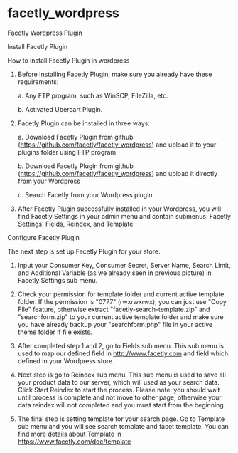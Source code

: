 facetly_wordpress
=================

Facetly Wordpress Plugin

Install Facetly Plugin

How to install Facetly Plugin in wordpress

1. Before Installing Facetly Plugin, make sure you already have these requirements:

    a. Any FTP program, such as WinSCP, FileZilla, etc.
    
    b. Activated Ubercart Plugin.

2. Facetly Plugin can be installed in three ways:

    a. Download Facetly Plugin from github (https://github.com/facetly/facetly_wordpress) and upload it to your plugins folder using FTP program
    
    b. Download Facetly Plugin from github (https://github.com/facetly/facetly_wordpress) and upload it directly from your Wordpress
    
    c. Search Facetly from your Wordpress plugin

3. After Facetly Plugin successfully installed in your Wordpress, you will find Facetly Settings in your admin menu and contain submenus: Facetly Settings, Fields, Reindex, and Template

Configure Facetly Plugin

The next step is set up Facetly Plugin for your store.

1. Input your Consumer Key, Consumer Secret, Server Name, Search Limit, and Additional Variable (as we already seen in previous picture) in Facetly Settings sub menu.

2. Check your permission for template folder and current active template folder. If the permission is "0777" (rwxrwxrwx), you can just use "Copy File" feature, otherwise extract "facetly-search-template.zip" and "searchform.zip" to your current active template folder and make sure you have already backup your "searchform.php" file in your active theme folder if file exists.

3. After completed step 1 and 2, go to Fields sub menu. This sub menu is used to map our defined field in http://www.facetly.com and field which defined in your Wordpress store.

4. Next step is go to Reindex sub menu. This sub menu is used to save all your product data to our server, which will used as your search data. Click Start Reindex to start the process.
    Please note: you should wait until process is complete and not move to other page, otherwise your data reindex will not completed and you must start from the beginning.

5. The final step is setting template for your search page. Go to Template sub menu and you will see search template and facet template. You can find more details about Template in https://www.facetly.com/doc/template


